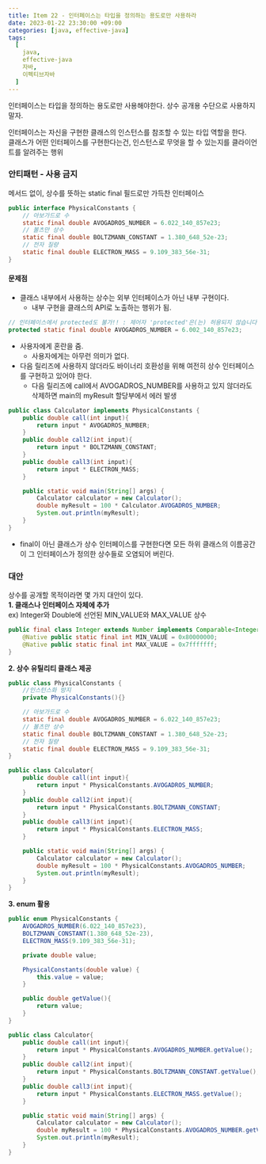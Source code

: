 ```yaml
---
title: Item 22 - 인터페이스는 타입을 정의하는 용도로만 사용하라
date: 2023-01-22 23:30:00 +09:00
categories: [java, effective-java]
tags:
  [
    java, 
    effective-java
    자바, 
    이펙티브자바
  ]
---
```


인터페이스는 타입을 정의하는 용도로만 사용해야한다. 상수 공개용 수단으로 사용하지 말자.

인터페이스는 자신을 구현한 클래스의 인스턴스를 참조할 수 있는 타입 역할을 한다.  
클래스가 어떤 인터페이스를 구현한다는건, 인스턴스로 무엇을 할 수 있는지를 클라이언트를 알려주는 행위

### 안티패턴 - 사용 금지
메서드 없이, 상수를 뜻하는 static final 필드로만 가득찬 인터페이스
```java
public interface PhysicalConstants {
    // 아보가드로 수
    static final double AVOGADROS_NUMBER = 6.022_140_857e23;
    // 볼츠만 상수
    static final double BOLTZMANN_CONSTANT = 1.380_648_52e-23;
    // 전자 질량
    static final double ELECTRON_MASS = 9.109_383_56e-31;
}
```

#### 문제점
- 클래스 내부에서 사용하는 상수는 외부 인터페이스가 아닌 내부 구현이다.
  - 내부 구현을 클래스의 API로 노출하는 행위가 됨.
```java
// 인터페이스에서 protected도 불가!! : 제어자 'protected'은(는) 허용되지 않습니다
protected static final double AVOGADROS_NUMBER = 6.002_140_857e23;
```
- 사용자에게 혼란을 줌.
  - 사용자에게는 아무런 의미가 없다.
- 다음 릴리즈에 사용하지 않더라도 바이너리 호환성을 위해 여전히 상수 인터페이스를 구현하고 있어야 한다.
  - 다음 릴리즈에 call에서 AVOGADROS_NUMBER를 사용하고 있지 않더라도 삭제하면 main의 myResult 할당부에서 에러 발생

```java
public class Calculator implements PhysicalConstants {
    public double call(int input){
        return input * AVOGADROS_NUMBER;
    }
    public double call2(int input){
        return input * BOLTZMANN_CONSTANT;
    }
    public double call3(int input){
        return input * ELECTRON_MASS;
    }

    public static void main(String[] args) {
        Calculator calculator = new Calculator();
        double myResult = 100 * Calculator.AVOGADROS_NUMBER;
        System.out.println(myResult);
    }
}
```
- final이 아닌 클래스가 상수 인터페이스를 구현한다면 모든 하위 클래스의 이름공간이 그 인터페이스가 정의한 상수들로 오염되어 버린다.

### 대안
상수를 공개할 목적이라면 몇 가지 대안이 있다.  
**1. 클래스나 인터페이스 자체에 추가**  
ex) Integer와 Double에 선언된 MIN_VALUE와 MAX_VALUE 상수
```java
public final class Integer extends Number implements Comparable<Integer>, Constable, ConstantDesc {
    @Native public static final int MIN_VALUE = 0x80000000;
    @Native public static final int MAX_VALUE = 0x7fffffff;
}
```
**2. 상수 유틸리티 클래스 제공**
```java
public class PhysicalConstants {
    //인스턴스화 방지
    private PhysicalConstants(){}

    // 아보가드로 수
    static final double AVOGADROS_NUMBER = 6.022_140_857e23;
    // 볼츠만 상수
    static final double BOLTZMANN_CONSTANT = 1.380_648_52e-23;
    // 전자 질량
    static final double ELECTRON_MASS = 9.109_383_56e-31;
}

public class Calculator{
    public double call(int input){
        return input * PhysicalConstants.AVOGADROS_NUMBER;
    }
    public double call2(int input){
        return input * PhysicalConstants.BOLTZMANN_CONSTANT;
    }
    public double call3(int input){
        return input * PhysicalConstants.ELECTRON_MASS;
    }

    public static void main(String[] args) {
        Calculator calculator = new Calculator();
        double myResult = 100 * PhysicalConstants.AVOGADROS_NUMBER;
        System.out.println(myResult);
    }
}
```
**3. enum 활용**
```java
public enum PhysicalConstants {
    AVOGADROS_NUMBER(6.022_140_857e23),
    BOLTZMANN_CONSTANT(1.380_648_52e-23),
    ELECTRON_MASS(9.109_383_56e-31);

    private double value;

    PhysicalConstants(double value) {
        this.value = value;
    }

    public double getValue(){
        return value;
    }
}

public class Calculator{
    public double call(int input){
        return input * PhysicalConstants.AVOGADROS_NUMBER.getValue();
    }
    public double call2(int input){
        return input * PhysicalConstants.BOLTZMANN_CONSTANT.getValue();
    }
    public double call3(int input){
        return input * PhysicalConstants.ELECTRON_MASS.getValue();
    }

    public static void main(String[] args) {
        Calculator calculator = new Calculator();
        double myResult = 100 * PhysicalConstants.AVOGADROS_NUMBER.getValue();
        System.out.println(myResult);
    }
}
```
